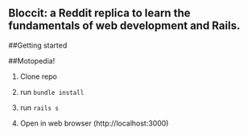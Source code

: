 ## Bloccit: a Reddit replica to learn the fundamentals of web development and Rails.

##Getting started

##Motopedia!

1. Clone repo

2. run `bundle install`

3. run `rails s`

4. Open in web browser (http://localhost:3000)
